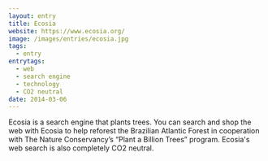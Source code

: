 ```yaml
---
layout: entry
title: Ecosia
website: https://www.ecosia.org/
image: /images/entries/ecosia.jpg
tags:
  - entry
entrytags:
  - web
  - search engine
  - technology
  - CO2 neutral
date: 2014-03-06
---
```


Ecosia is a search engine that plants trees. You can search and shop the web with Ecosia to help reforest the Brazilian Atlantic Forest in cooperation with The Nature Conservancy’s “Plant a Billion Trees” program. Ecosia's web search is also completely CO2 neutral.